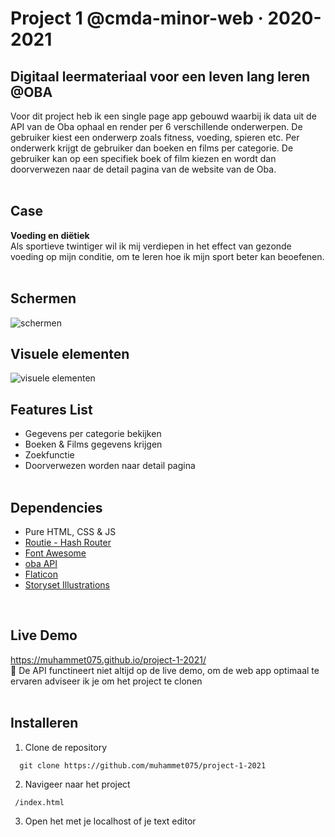 # Project 1 @cmda-minor-web · 2020-2021

## Digitaal leermateriaal voor een leven lang leren @OBA
Voor dit project heb ik een single page app gebouwd waarbij ik data uit de API van de Oba ophaal en render per 6 verschillende onderwerpen. De gebruiker kiest een onderwerp zoals fitness, voeding, spieren etc. Per onderwerk krijgt de gebruiker dan boeken en films per categorie. De gebruiker kan op een specifiek boek of film kiezen en wordt dan doorverwezen naar de detail pagina van de website van de Oba.
<br/><br/>

## Case
<b>Voeding en diëtiek</b><br/>
Als sportieve twintiger wil ik mij verdiepen in het effect van gezonde voeding op mijn conditie, om te leren hoe ik mijn sport beter kan beoefenen.
<br/><br/>

## Schermen
<img src="https://i.ibb.co/FzMZ3WG/schermen.png" alt="schermen"/>
<br/<br/>

## Visuele elementen
<img src="https://i.ibb.co/2g7dLPz/visuele-elementen.png" alt="visuele elementen"/>
<br/<br/>

## Features List
* Gegevens per categorie bekijken
* Boeken & Films gegevens krijgen
* Zoekfunctie
* Doorverwezen worden naar detail pagina
<br/><br/>

## Dependencies
* Pure HTML, CSS & JS
* <a href="http://projects.jga.me/routie/">Routie - Hash Router</a>
* <a href="https://fontawesome.com/">Font Awesome</a>
* <a href="https://zoeken.oba.nl/api/v1/">oba API</a>
* <a href="https://www.flaticon.com/">Flaticon</a>
* <a href="https://storyset.com/">Storyset Illustrations</a>
<br/>

## Live Demo
<a href="https://muhammet075.github.io/project-1-2021/">https://muhammet075.github.io/project-1-2021/</a><br/>
🚨 De API functineert niet altijd op de live demo, om de web app optimaal te ervaren adviseer ik je om het project te clonen
<br/></br>

## Installeren
1. Clone de repository<br/>
```
  git clone https://github.com/muhammet075/project-1-2021
```

2. Navigeer naar het project<br/>
```
 /index.html
```

3. Open het met je localhost of je text editor<br/>
<br/><br/>
